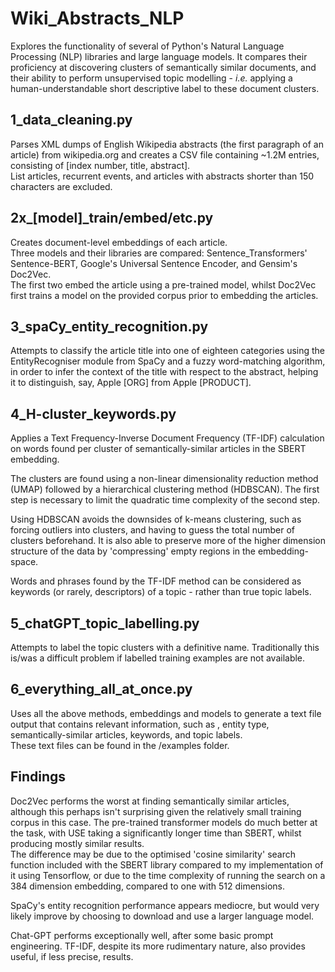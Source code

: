 # Wiki_Abstracts_NLP 

Explores the functionality of several of Python's Natural
Language Processing (NLP) libraries and large language models.  It compares their 
proficiency at discovering clusters of semantically similar documents, and their
ability to perform unsupervised topic modelling - _i.e._ applying a human-understandable 
short descriptive label to these document clusters.

## 1_data_cleaning.py  

Parses XML dumps of English Wikipedia abstracts (the first 
paragraph of an article) from wikipedia.org and creates a CSV file containing 
~1.2M entries, consisting of [index number, title, abstract].  
List articles, recurrent events, and articles with abstracts shorter than 150 
characters are excluded.

## 2x_[model]_train/embed/etc.py 

Creates document-level embeddings of each article.  
Three models and their libraries are compared: Sentence_Transformers' Sentence-BERT, 
Google's Universal Sentence Encoder, and Gensim's Doc2Vec.  
The first two embed the article using a pre-trained model, whilst Doc2Vec 
first trains a model on the provided corpus prior to embedding the articles.

## 3_spaCy_entity_recognition.py  

Attempts to classify the article title into one of 
eighteen categories using the EntityRecogniser module from SpaCy and a fuzzy word-matching algorithm, in order to infer the context of the title with respect to the 
abstract, helping it to distinguish, say, Apple [ORG] from Apple [PRODUCT].

## 4_H-cluster_keywords.py  

Applies a Text Frequency-Inverse Document Frequency (TF-IDF)
calculation on words found per cluster of semantically-similar articles in the SBERT embedding.  

The clusters are found using a non-linear dimensionality reduction method (UMAP) 
followed by a hierarchical clustering method (HDBSCAN).  The first step is necessary to limit the 
quadratic time complexity of the second step.

Using HDBSCAN avoids the downsides of k-means clustering, such as forcing outliers into clusters, 
and having to guess the total number of clusters beforehand.  It is also able to preserve more of
the higher dimension structure of the data by 'compressing' empty regions in the embedding-space.

Words and phrases found by the TF-IDF method can be considered as keywords (or 
rarely, descriptors) of a topic - rather than true topic labels.

## 5_chatGPT_topic_labelling.py  

Attempts to label the topic clusters with a definitive 
name.  Traditionally this is/was a difficult problem if labelled training 
examples are not available.

## 6_everything_all_at_once.py  

Uses all the above methods, embeddings and models 
to generate a text file output that contains relevant information, such as 
, entity type, semantically-similar articles, keywords, and topic labels.  
These text files can be found in the /examples folder.

## Findings

Doc2Vec performs the worst at finding semantically similar articles, although this perhaps
isn't surprising given the relatively small training corpus in this case.  The pre-trained transformer
models do much better at the task, with USE taking a significantly longer time than SBERT, 
whilst producing mostly similar results.  
The difference may be due to the optimised 'cosine similarity' search function
included with the SBERT library compared to my implementation of it using Tensorflow, or due to the time complexity of running the 
search on a 384 dimension embedding, compared to one with 512 dimensions.  

SpaCy's entity recognition performance appears mediocre, but would very likely improve by choosing to download and use a larger language model.

Chat-GPT performs exceptionally well, after some basic prompt engineering.  TF-IDF, despite its more rudimentary nature, also provides 
useful, if less precise, results.








